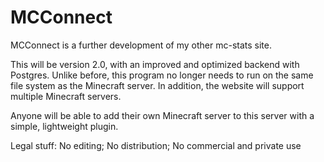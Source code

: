 # MCConnect

MCConnect is a further development of my other mc-stats site.


This will be version 2.0, with an improved and optimized backend with Postgres.
Unlike before, this program no longer needs to run on the same file system as the Minecraft server.
In addition, the website will support multiple Minecraft servers. 


Anyone will be able to add their own Minecraft server to this server with a simple, lightweight plugin.

Legal stuff: No editing; No distribution; No commercial and private use
